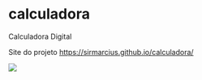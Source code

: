 # calculadora
Calculadora Digital

Site do projeto   https://sirmarcius.github.io/calculadora/

<img src="https://i.imgur.com/sqSj3qg.png" />
